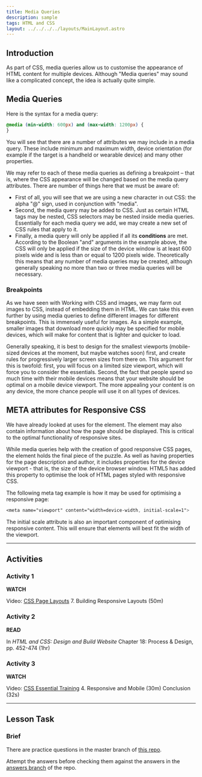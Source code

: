 ```yaml
---
title: Media Queries
description: sample
tags: HTML and CSS
layout: ../../../../layouts/MainLayout.astro
---
```


## Introduction

As part of CSS, media queries allow us to customise the appearance of HTML content for multiple devices. Although "Media queries" may sound like a complicated concept, the idea is actually quite simple.

## Media Queries

Here is the syntax for a media query:

```css
@media (min-width: 600px) and (max-width: 1200px) {
}
```

You will see that there are a number of attributes we may include in a media query. These include minimum and maximum width, device orientation (for example if the target is a handheld or wearable device) and many other properties.

We may refer to each of these media queries as defining a breakpoint – that is, where the CSS appearance will be changed based on the media query attributes. There are number of things here that we must be aware of:

- First of all, you will see that we are using a new character in out CSS: the alpha "@" sign, used in conjunction with "media".
- Second, the media query may be added to CSS. Just as certain HTML tags may be nested, CSS selectors may be nested inside media queries. Essentially for each media query we add, we may create a new set of CSS rules that apply to it.
- Finally, a media query will only be applied if all its **conditions** are met. According to the Boolean "and" arguments in the example above, the CSS will only be applied if the size of the device window is at least 600 pixels wide and is less than or equal to 1200 pixels wide. Theoretically this means that any number of media queries may be created, although generally speaking no more than two or three media queries will be necessary.

### Breakpoints

As we have seen with Working with CSS and images, we may farm out images to CSS, instead of embedding them in HTML. We can take this even further by using media queries to define different images for different breakpoints. This is immensely useful for images. As a simple example, smaller images that download more quickly may be specified for mobile devices, which will make for content that is lighter and quicker to load.

Generally speaking, it is best to design for the smallest viewports (mobile-sized devices at the moment, but maybe watches soon) first, and create rules for progressively larger screen sizes from there on. This argument for this is twofold: first, you will focus on a limited size viewport, which will force you to consider the essentials. Second, the fact that people spend so much time with their mobile devices means that your website should be optimal on a mobile device viewport. The more appealing your content is on any device, the more chance people will use it on all types of devices.

## META attributes for Responsive CSS

We have already looked at uses for the <meta> element. The <meta> element may also contain information about how the page should be displayed. This is critical to the optimal functionality of responsive sites.

While media queries help with the creation of good responsive CSS pages, the <meta> element holds the final piece of the puzzle. As well as having properties for the page description and author, it includes properties for the device viewport - that is, the size of the device browser window. HTML5 has added this property to optimise the look of HTML pages styled with responsive CSS.

The following meta tag example is how it may be used for optimising a responsive page:

```css
<meta name="viewport" content="width=device-width, initial-scale=1">
```

The initial scale attribute is also an important component of optimising responsive content. This will ensure that elements will best fit the width of the viewport.

<hr>

## Activities

### Activity 1

**WATCH**

Video: [CSS Page Layouts](https://www.linkedin.com/learning/css-page-layouts-2012/responsive-layout-overview?u=43268076) 7. Building Responsive Layouts (50m)

### Activity 2

**READ**

In _HTML and CSS: Design and Build Website_ Chapter 18: Process & Design, pp. 452-474 (1hr)

### Activity 3

**WATCH**

Video: [CSS Essential Training](https://www.linkedin.com/learning/css-essential-training-2-2/welcome?u=43268076) 4. Responsive and Mobile (30m) Conclusion (32s)

<hr>

## Lesson Task

### Brief

There are practice questions in the master branch of [this repo](https://github.com/Noroff-Education/lesson-task-htmlcss-module3-lesson4).

Attempt the answers before checking them against the answers in the [answers branch](https://github.com/Noroff-Education/lesson-task-htmlcss-module3-lesson4/tree/answers) of the repo.
